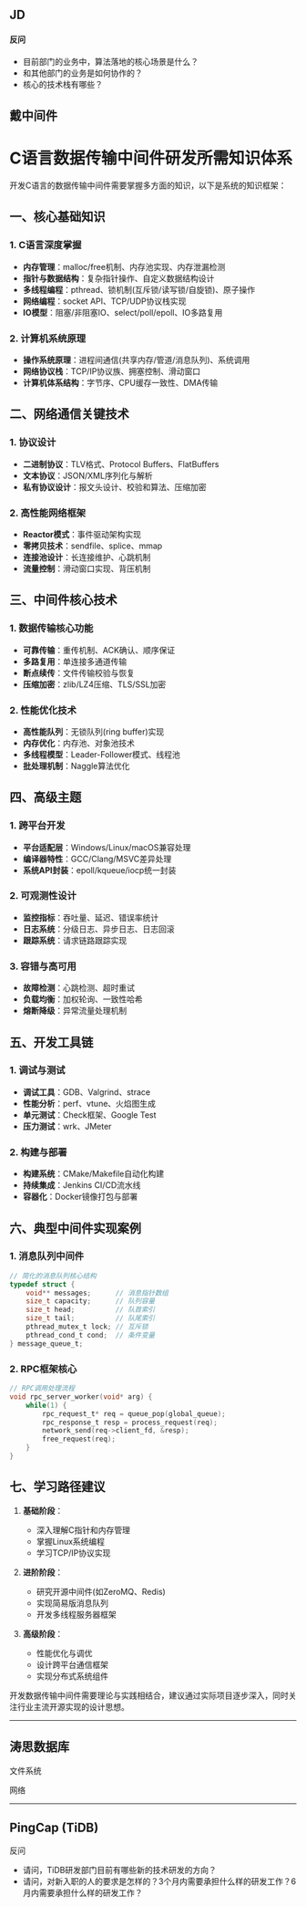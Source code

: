 ## JD

#### 反问

- 目前部门的业务中，算法落地的核心场景是什么？
- 和其他部门的业务是如何协作的？
- 核心的技术栈有哪些？

## 戴中间件

# C语言数据传输中间件研发所需知识体系

开发C语言的数据传输中间件需要掌握多方面的知识，以下是系统的知识框架：

## 一、核心基础知识

### 1. C语言深度掌握
- **内存管理**：malloc/free机制、内存池实现、内存泄漏检测
- **指针与数据结构**：复杂指针操作、自定义数据结构设计
- **多线程编程**：pthread、锁机制(互斥锁/读写锁/自旋锁)、原子操作
- **网络编程**：socket API、TCP/UDP协议栈实现
- **IO模型**：阻塞/非阻塞IO、select/poll/epoll、IO多路复用

### 2. 计算机系统原理
- **操作系统原理**：进程间通信(共享内存/管道/消息队列)、系统调用
- **网络协议栈**：TCP/IP协议族、拥塞控制、滑动窗口
- **计算机体系结构**：字节序、CPU缓存一致性、DMA传输

## 二、网络通信关键技术

### 1. 协议设计
- **二进制协议**：TLV格式、Protocol Buffers、FlatBuffers
- **文本协议**：JSON/XML序列化与解析
- **私有协议设计**：报文头设计、校验和算法、压缩加密

### 2. 高性能网络框架
- **Reactor模式**：事件驱动架构实现
- **零拷贝技术**：sendfile、splice、mmap
- **连接池设计**：长连接维护、心跳机制
- **流量控制**：滑动窗口实现、背压机制

## 三、中间件核心技术

### 1. 数据传输核心功能
- **可靠传输**：重传机制、ACK确认、顺序保证
- **多路复用**：单连接多通道传输
- **断点续传**：文件传输校验与恢复
- **压缩加密**：zlib/LZ4压缩、TLS/SSL加密

### 2. 性能优化技术
- **高性能队列**：无锁队列(ring buffer)实现
- **内存优化**：内存池、对象池技术
- **多线程模型**：Leader-Follower模式、线程池
- **批处理机制**：Naggle算法优化

## 四、高级主题

### 1. 跨平台开发
- **平台适配层**：Windows/Linux/macOS兼容处理
- **编译器特性**：GCC/Clang/MSVC差异处理
- **系统API封装**：epoll/kqueue/iocp统一封装

### 2. 可观测性设计
- **监控指标**：吞吐量、延迟、错误率统计
- **日志系统**：分级日志、异步日志、日志回滚
- **跟踪系统**：请求链路跟踪实现

### 3. 容错与高可用
- **故障检测**：心跳检测、超时重试
- **负载均衡**：加权轮询、一致性哈希
- **熔断降级**：异常流量处理机制

## 五、开发工具链

### 1. 调试与测试
- **调试工具**：GDB、Valgrind、strace
- **性能分析**：perf、vtune、火焰图生成
- **单元测试**：Check框架、Google Test
- **压力测试**：wrk、JMeter

### 2. 构建与部署
- **构建系统**：CMake/Makefile自动化构建
- **持续集成**：Jenkins CI/CD流水线
- **容器化**：Docker镜像打包与部署

## 六、典型中间件实现案例

### 1. 消息队列中间件
```c
// 简化的消息队列核心结构
typedef struct {
    void** messages;      // 消息指针数组
    size_t capacity;      // 队列容量
    size_t head;          // 队首索引
    size_t tail;          // 队尾索引
    pthread_mutex_t lock; // 互斥锁
    pthread_cond_t cond;  // 条件变量
} message_queue_t;
```

### 2. RPC框架核心
```c
// RPC调用处理流程
void rpc_server_worker(void* arg) {
    while(1) {
        rpc_request_t* req = queue_pop(global_queue);
        rpc_response_t resp = process_request(req);
        network_send(req->client_fd, &resp);
        free_request(req);
    }
}
```

## 七、学习路径建议

1. **基础阶段**：
   - 深入理解C指针和内存管理
   - 掌握Linux系统编程
   - 学习TCP/IP协议实现

2. **进阶阶段**：
   - 研究开源中间件(如ZeroMQ、Redis)
   - 实现简易版消息队列
   - 开发多线程服务器框架

3. **高级阶段**：
   - 性能优化与调优
   - 设计跨平台通信框架
   - 实现分布式系统组件

开发数据传输中间件需要理论与实践相结合，建议通过实际项目逐步深入，同时关注行业主流开源实现的设计思想。

---

## 涛思数据库

文件系统

网络

---

## PingCap (TiDB)

反问

- 请问，TiDB研发部门目前有哪些新的技术研发的方向？
- 请问，对新入职的人的要求是怎样的？3个月内需要承担什么样的研发工作？6月内需要承担什么样的研发工作？